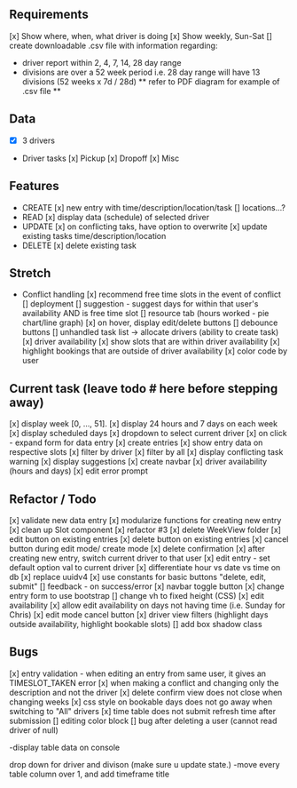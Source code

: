 ## Requirements

[x] Show where, when, what driver is doing
[x] Show weekly, Sun-Sat
[] create downloadable .csv file with information regarding:

- driver report within 2, 4, 7, 14, 28 day range
- divisions are over a 52 week period
  i.e. 28 day range will have 13 divisions (52 weeks x 7d / 28d)
  ** refer to PDF diagram for example of .csv file **

## Data

- [x] 3 drivers

- Driver tasks
  [x] Pickup
  [x] Dropoff
  [x] Misc

## Features

- CREATE
  [x] new entry with time/description/location/task [] locations...?
- READ
  [x] display data (schedule) of selected driver
- UPDATE
  [x] on conflicting taks, have option to overwrite
  [x] update existing tasks time/description/location
- DELETE
  [x] delete existing task

## Stretch

- Conflict handling
  [x] recommend free time slots in the event of conflict
  [] deployment
  [] suggestion - suggest days for within that user's availability AND is free time slot
  [] resource tab (hours worked - pie chart/line graph)
  [x] on hover, display edit/delete buttons
  [] debounce buttons
  [] unhandled task list -> allocate drivers (ability to create task)
  [x] driver availability
  [x] show slots that are within driver availability
  [x] highlight bookings that are outside of driver availability
  [x] color code by user

## Current task (leave todo # here before stepping away)

[x] display week [0, ..., 51].
[x] display 24 hours and 7 days on each week
[x] display scheduled days
[x] dropdown to select current driver
[x] on click - expand form for data entry
[x] create entries
[x] show entry data on respective slots
[x] filter by driver
[x] filter by all
[x] display conflicting task warning
[x] display suggestions
[x] create navbar
[x] driver availability (hours and days)
[x] edit error prompt

## Refactor / Todo

[x] validate new data entry
[x] modularize functions for creating new entry
[x] clean up Slot component
[x] refactor #3
[x] delete WeekView folder
[x] edit button on existing entries
[x] delete button on existing entries
[x] cancel button during edit mode/ create mode
[x] delete confirmation
[x] after creating new entry, switch current driver to that user
[x] edit entry - set default option val to current driver
[x] differentiate hour vs date vs time on db
[x] replace uuidv4
[x] use constants for basic buttons "delete, edit, submit"
[] feedback - on success/error
[x] navbar toggle button
[x] change entry form to use bootstrap
[] change vh to fixed height (CSS)
[x] edit availability
[x] allow edit availability on days not having time (i.e. Sunday for Chris)
[x] edit mode cancel button
[x] driver view filters (highlight days outside availability, highlight bookable slots)
[] add box shadow class

## Bugs

[x] entry validation - when editing an entry from same user, it gives an TIMESLOT_TAKEN error
[x] when making a conflict and changing only the description and not the driver
[x] delete confirm view does not close when changing weeks
[x] css style on bookable days does not go away when switching to "All" drivers
[x] time table does not submit refresh time after submission
[] editing color block
[] bug after deleting a user (cannot read driver of null)

-display table data on console

drop down for driver and divison (make sure u update state.)
-move every table column over 1, and add timeframe title
